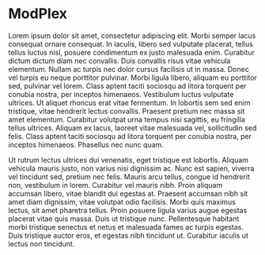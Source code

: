 # ModPlex

Lorem ipsum dolor sit amet, consectetur adipiscing elit. Morbi semper lacus consequat ornare consequat. In iaculis, libero sed vulputate placerat, tellus tellus luctus nisl, posuere condimentum ex justo malesuada enim. Curabitur dictum dictum diam nec convallis. Duis convallis risus vitae vehicula elementum. Nullam ac turpis nec dolor cursus facilisis ut in massa. Donec vel turpis eu neque porttitor pulvinar. Morbi ligula libero, aliquam eu porttitor sed, pulvinar vel lorem. Class aptent taciti sociosqu ad litora torquent per conubia nostra, per inceptos himenaeos. Vestibulum luctus vulputate ultrices. Ut aliquet rhoncus erat vitae fermentum. In lobortis sem sed enim tristique, vitae hendrerit lectus convallis. Praesent pretium nec massa sit amet elementum. Curabitur volutpat urna tempus nisi sagittis, eu fringilla tellus ultrices. Aliquam ex lacus, laoreet vitae malesuada vel, sollicitudin sed felis. Class aptent taciti sociosqu ad litora torquent per conubia nostra, per inceptos himenaeos. Phasellus nec nunc quam.

Ut rutrum lectus ultrices dui venenatis, eget tristique est lobortis. Aliquam vehicula mauris justo, non varius nisi dignissim ac. Nunc est sapien, viverra vel tincidunt sed, pretium nec felis. Mauris arcu tellus, congue id hendrerit non, vestibulum in lorem. Curabitur vel mauris nibh. Proin aliquam accumsan libero, vitae blandit dui egestas at. Praesent accumsan nibh sit amet diam dignissim, vitae volutpat odio facilisis. Morbi quis maximus lectus, sit amet pharetra tellus. Proin posuere ligula varius augue egestas placerat vitae quis massa. Duis ut tristique nunc. Pellentesque habitant morbi tristique senectus et netus et malesuada fames ac turpis egestas. Duis tristique auctor eros, et egestas nibh tincidunt ut. Curabitur iaculis ut lectus non tincidunt.
